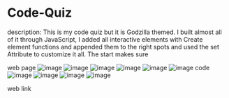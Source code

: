 # Code-Quiz

description:
This is my code quiz but it is Godzilla themed. I built almost all of it through JavaScript, I added all interactive elements with Create element functions and appended them to the right spots and used the set Attribute to customize it all. The start makes sure 


web page
![image](https://user-images.githubusercontent.com/100447639/184292440-b58440f9-f0bd-421c-858d-f9d2e07d2023.png)
![image](https://user-images.githubusercontent.com/100447639/184292487-a8cebcf0-16a8-4d08-abc7-c14d579fa972.png)
![image](https://user-images.githubusercontent.com/100447639/184292517-ca42bcff-be06-41a9-9156-60a798841adf.png)
![image](https://user-images.githubusercontent.com/100447639/184292547-2d0a3917-0d0f-463e-8dff-12fe6b3e0100.png)
![image](https://user-images.githubusercontent.com/100447639/184292598-229e2b83-5d5d-4964-8188-99410866ed78.png)
![image](https://user-images.githubusercontent.com/100447639/184292651-a3e72e76-018b-468b-8d9b-601200915a0f.png)
code
![image](https://user-images.githubusercontent.com/100447639/184292777-d0488825-183e-47d7-a808-69137fd075d1.png)
![image](https://user-images.githubusercontent.com/100447639/184292840-05356fcd-dc64-45e9-bfc7-e80a2264c1cb.png)
![image](https://user-images.githubusercontent.com/100447639/184292904-9feb9793-aa71-4565-9bce-363c6b4b57ef.png)
![image](https://user-images.githubusercontent.com/100447639/184292938-83d27e7b-48eb-4c56-a03d-3026376dcdfa.png)


web link
